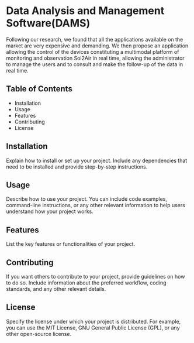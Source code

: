 # Data Analysis and Management Software(DAMS)
Following our research, we found that all the applications available on the market are very expensive and demanding.
We then propose an application allowing the control of the devices constituting a multimodal platform of monitoring and observation Sol2Air in real time, allowing the administrator to manage the users and to consult and make the follow-up of the data in real time.
## Table of Contents
- Installation
- Usage
- Features
- Contributing
- License

## Installation
Explain how to install or set up your project. Include any dependencies that need to be installed and provide step-by-step instructions.

## Usage
Describe how to use your project. You can include code examples, command-line instructions, or any other relevant information to help users understand how your project works.

## Features
List the key features or functionalities of your project.

## Contributing
If you want others to contribute to your project, provide guidelines on how to do so. Include information about the preferred workflow, coding standards, and any other relevant details.

## License
Specify the license under which your project is distributed. For example, you can use the MIT License, GNU General Public License (GPL), or any other open-source license.
